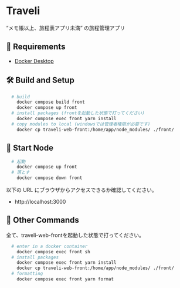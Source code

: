 # Traveli
“メモ帳以上、旅程表アプリ未満” の旅程管理アプリ

## 🔑 Requirements
- [Docker Desktop](https://www.docker.com/products/docker-desktop)

## 🛠️ Build and Setup
```sh
  # build
    docker compose build front
    docker compose up front
  # install packages (frontを起動した状態で打ってください)
    docker compose exec front yarn install
  # copy modules to local (windowsでは管理者権限が必要です)
    docker cp traveli-web-front:/home/app/node_modules/ ./front/
```

## 💫 Start Node
```sh
  # 起動
    docker compose up front
  # 落とす
    docker compose down front
```

以下の URL にブラウザからアクセスできるか確認してください。
- http://localhost:3000

## 🧸 Other Commands
全て、traveli-web-frontを起動した状態で打ってください。  
```sh
  # enter in a docker container
    docker compose exec front sh
  # install packages
    docker compose exec front yarn install
    docker cp traveli-web-front:/home/app/node_modules/ ./front/
  # formatting
    docker compose exec front yarn format
```